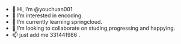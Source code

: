- 👋 Hi, I’m @youchuan001
- 👀 I’m interested in encoding.
- 🌱 I’m currently learning springcloud.
- 💞️ I’m looking to collaborate on studing,progressing and happying.
- 📫 just add me 331441986 .

<!---
youchuan001/youchuan001 is a ✨ special ✨ repository because its `README.md` (this file) appears on your GitHub profile.
You can click the Preview link to take a look at your changes.
--->
